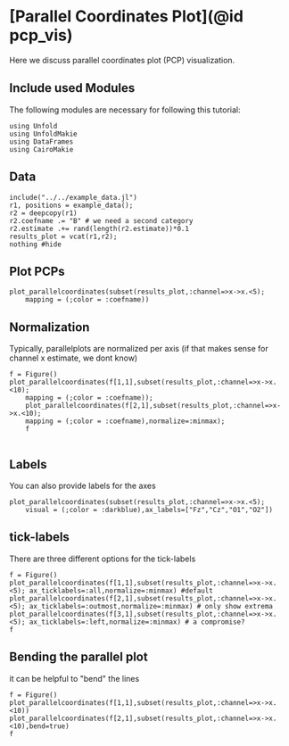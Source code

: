 # [Parallel Coordinates Plot](@id pcp_vis)
Here we discuss parallel coordinates plot (PCP) visualization. 

## Include used Modules
The following modules are necessary for following this tutorial:
```@example main
using Unfold
using UnfoldMakie
using DataFrames
using CairoMakie
```

## Data
```@example main
include("../../example_data.jl")
r1, positions = example_data();
r2 = deepcopy(r1)
r2.coefname .= "B" # we need a second category
r2.estimate .+= rand(length(r2.estimate))*0.1
results_plot = vcat(r1,r2);
nothing #hide
```

## Plot PCPs

```@example main
plot_parallelcoordinates(subset(results_plot,:channel=>x->x.<5); 
    mapping = (;color = :coefname))

```


## Normalization
Typically, parallelplots are normalized per axis (if that makes sense for channel x estimate, we dont know)

```@example main
f = Figure()
plot_parallelcoordinates(f[1,1],subset(results_plot,:channel=>x->x.<10); 
    mapping = (;color = :coefname));
    plot_parallelcoordinates(f[2,1],subset(results_plot,:channel=>x->x.<10); 
    mapping = (;color = :coefname),normalize=:minmax);
    f


```

## Labels
You can also provide labels for the axes

```@example main
plot_parallelcoordinates(subset(results_plot,:channel=>x->x.<5); 
    visual = (;color = :darkblue),ax_labels=["Fz","Cz","O1","O2"])

```

## tick-labels
There are three different options for the tick-labels

```@example main
f = Figure()
plot_parallelcoordinates(f[1,1],subset(results_plot,:channel=>x->x.<5); ax_ticklabels=:all,normalize=:minmax) #default
plot_parallelcoordinates(f[2,1],subset(results_plot,:channel=>x->x.<5); ax_ticklabels=:outmost,normalize=:minmax) # only show extrema
plot_parallelcoordinates(f[3,1],subset(results_plot,:channel=>x->x.<5); ax_ticklabels=:left,normalize=:minmax) # a compromise?
f
```


## Bending the parallel plot
it can be helpful to "bend" the lines

```@example main
f = Figure()
plot_parallelcoordinates(f[1,1],subset(results_plot,:channel=>x->x.<10))
plot_parallelcoordinates(f[2,1],subset(results_plot,:channel=>x->x.<10),bend=true)
f

```